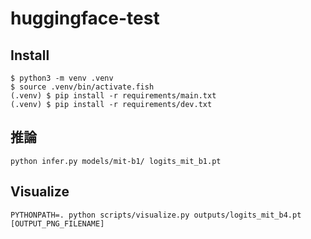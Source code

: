 # huggingface-test
## Install
```
$ python3 -m venv .venv
$ source .venv/bin/activate.fish
(.venv) $ pip install -r requirements/main.txt
(.venv) $ pip install -r requirements/dev.txt
```

## 推論
```
python infer.py models/mit-b1/ logits_mit_b1.pt
```

## Visualize
```
PYTHONPATH=. python scripts/visualize.py outputs/logits_mit_b4.pt [OUTPUT_PNG_FILENAME]
```
